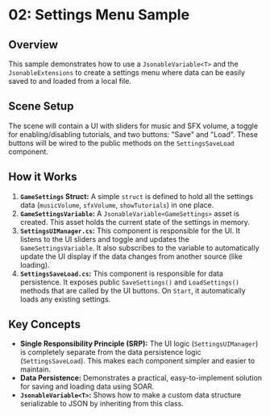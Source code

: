 # 02: Settings Menu Sample

## Overview

This sample demonstrates how to use a `JsonableVariable<T>` and the `JsonableExtensions` to create a settings menu where data can be easily saved to and loaded from a local file.

## Scene Setup

The scene will contain a UI with sliders for music and SFX volume, a toggle for enabling/disabling tutorials, and two buttons: "Save" and "Load". These buttons will be wired to the public methods on the `SettingsSaveLoad` component.

## How it Works

1.  **`GameSettings` Struct:** A simple `struct` is defined to hold all the settings data (`musicVolume`, `sfxVolume`, `showTutorials`) in one place.
2.  **`GameSettingsVariable`:** A `JsonableVariable<GameSettings>` asset is created. This asset holds the current state of the settings in memory.
3.  **`SettingsUIManager.cs`:** This component is responsible for the UI. It listens to the UI sliders and toggle and updates the `GameSettingsVariable`. It also subscribes to the variable to automatically update the UI display if the data changes from another source (like loading).
4.  **`SettingsSaveLoad.cs`:** This component is responsible for data persistence. It exposes public `SaveSettings()` and `LoadSettings()` methods that are called by the UI buttons. On `Start`, it automatically loads any existing settings.

## Key Concepts

*   **Single Responsibility Principle (SRP):** The UI logic (`SettingsUIManager`) is completely separate from the data persistence logic (`SettingsSaveLoad`). This makes each component simpler and easier to maintain.
*   **Data Persistence:** Demonstrates a practical, easy-to-implement solution for saving and loading data using SOAR.
*   **`JsonableVariable<T>`:** Shows how to make a custom data structure serializable to JSON by inheriting from this class.